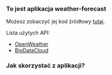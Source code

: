 ### To jest aplikacja weather-forecast
Możesz zobaczyć jej kod źródłowy [tutaj](https://github.com/Merkury32/weather-forecast).

Lista użytych API:
- [OpenWeather](https://openweathermap.org/api)
- [BigDataCloud](https://www.bigdatacloud.com/)

### Jak skorzystać z aplikacji?
